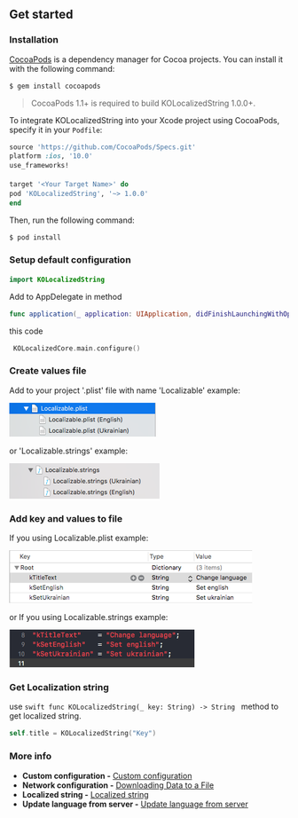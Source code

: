 ## Get started

 ### Installation
 
 [CocoaPods](http://cocoapods.org) is a dependency manager for Cocoa projects. You can install it with the following command:
 
 ```bash
 $ gem install cocoapods
 ```
 
 > CocoaPods 1.1+ is required to build KOLocalizedString 1.0.0+.
 
 To integrate KOLocalizedString into your Xcode project using CocoaPods, specify it in your `Podfile`:
 
 ```ruby
 source 'https://github.com/CocoaPods/Specs.git'
 platform :ios, '10.0'
 use_frameworks!
 
 target '<Your Target Name>' do
 pod 'KOLocalizedString', '~> 1.0.0'
 end
 ```
 
 Then, run the following command:
 
 ```bash
 $ pod install
 ```
 
### Setup default configuration

```swift
import KOLocalizedString
```

Add to AppDelegate in method

```swift
func application(_ application: UIApplication, didFinishLaunchingWithOptions launchOptions: [UIApplicationLaunchOptionsKey: Any]?) -> Bool
```
this  code

```swift
 KOLocalizedCore.main.configure()
 ```
 ### Create values file
 
 Add to your project  '.plist'  file with name  'Localizable' example:
 
 <div align="left">
 <img src="/Documentation/Assets/Localizable_plist.png" width="264" height="61">
 </div>
 
 or  'Localizable.strings' example:
 
 <div align="left">
 <img src="/Documentation/Assets/Localizable_strings.png" width="271" height="64">
 </div>
 
### Add key and values to file
If you using Localizable.plist example:

<div align="left">
<img src="/Documentation/Assets/key_value_plist.png">
</div>

or If you using Localizable.strings example:

<div align="left">
<img src="/Documentation/Assets/key_value_strings.png">
</div>


 ### Get Localization string
 
 use   ```swift func KOLocalizedString(_ key: String) -> String ```  method to get localized string.
 
 ```swift
 self.title = KOLocalizedString("Key")
 ```
 
  ### More info
  - **Custom configuration -** [Custom configuration](/Documentation/CustomConfiguration.md)
  - **Network  configuration -** [Downloading Data to a File](/Documentation/NetworkCustomConfiguration.md)
  - **Localized string -** [Localized string](/Documentation/LocalizedString.md)
  - **Update language from server -** [Update language from server](/Documentation/UpdateLanguageFromServer.md)
